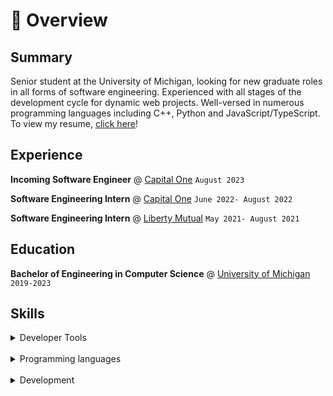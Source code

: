 # 📖 Overview

## Summary

Senior student at the University of Michigan, looking for new graduate roles in all forms of software engineering. Experienced with all stages of the development cycle for dynamic web projects. Well-versed in numerous programming languages including C++, Python and JavaScript/TypeScript. To view my resume, [click here](https://drive.google.com/file/d/1HKKDhBhXP0dS-qin0Z_pyZclCr30T1ZG/view)!


## Experience
**Incoming Software Engineer** @ [Capital One](https://www.capitalone.com/tech/software-engineering/) `August 2023`

**Software Engineering Intern** @ [Capital One](https://www.capitalone.com/tech/software-engineering/) `June 2022- August 2022`

**Software Engineering Intern** @ [Liberty Mutual](https://www.libertymutual.com/) `May 2021- August 2021`


## Education
**Bachelor of Engineering in Computer Science** @ [University of Michigan](https://umich.edu/) `2019-2023`



## Skills

<details>
  <summary>Developer Tools</summary>

  - Figma
  - Amazon Web Services
  - Google Firebase
  - Hadoop
  - Jenkins
  - Databricks
</details>
<br>
<details>
  <summary>Programming languages</summary>

  - Python
  - JavaScript/TypeScript
    - React.js
  - SQL
  - Gherkin
  - C++
  - C#
</details>
<br>
<details>
  <summary>Development</summary>

  - Flask
  - Mantine, ChartJS, Bootstrap
  - Maven, Cucumber, Springboot
</details>


<style>
.columns {
  display: flex;
}

.column-left {
  width: 50%;
}

.column-right {
  width: 50%;
}
details:hover summary {
  color: yellow; /* Change the text color to yellow when it's hovered over */
  animation: bobbing 1s ease-in-out infinite; /* Add the bobbing animation with a longer duration */
  cursor: pointer;
}

details summary {
  outline: none;
}

@keyframes bobbing {
  0% { transform: translateY(0); }
  50% { transform: translateY(-5px); } /* Change the translateY value to make it more subtle */
  100% { transform: translateY(0); }
}

</style>